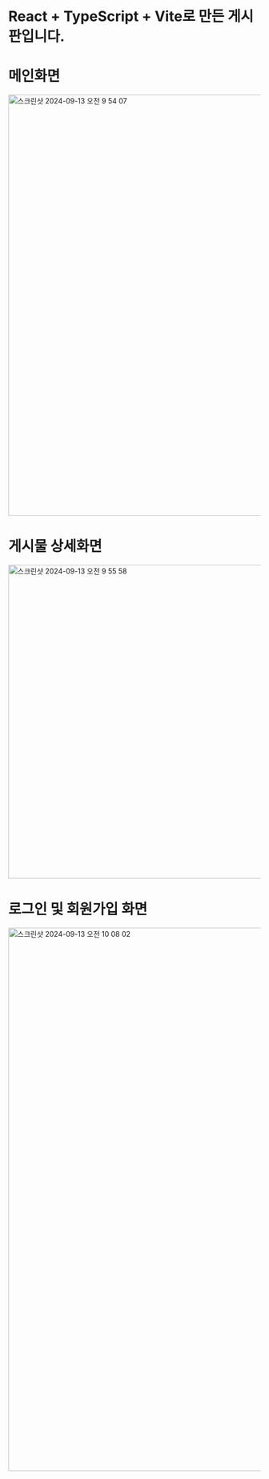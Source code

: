 # React + TypeScript + Vite로 만든 게시판입니다.

# 메인화면
<img width="840" alt="스크린샷 2024-09-13 오전 9 54 07" src="https://github.com/user-attachments/assets/33e46eca-55fc-4671-89ad-8359b44b8347">

# 게시물 상세화면
<img width="626" alt="스크린샷 2024-09-13 오전 9 55 58" src="https://github.com/user-attachments/assets/c38f0796-f63a-49e1-bbac-3f7907d4c62d">

# 로그인 및 회원가입 화면
<img width="1084" alt="스크린샷 2024-09-13 오전 10 08 02" src="https://github.com/user-attachments/assets/a2be6782-574f-4eb2-a4ef-8e70952c7dc0">
